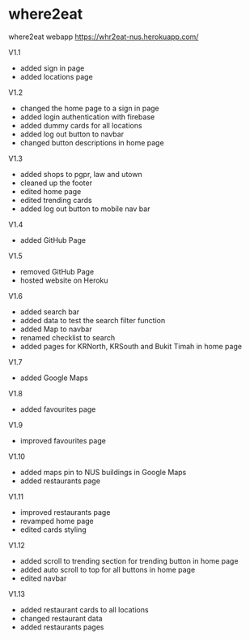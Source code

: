 # where2eat

where2eat webapp
https://whr2eat-nus.herokuapp.com/

V1.1
- added sign in page
- added locations page


V1.2
- changed the home page to a sign in page
- added login authentication with firebase
- added dummy cards for all locations
- added log out button to navbar
- changed button descriptions in home page

V1.3
- added shops to pgpr, law and utown
- cleaned up the footer
- edited home page
- edited trending cards
- added log out button to mobile nav bar

V1.4
- added GitHub Page

V1.5
- removed GitHub Page
- hosted website on Heroku

V1.6
- added search bar
- added data to test the search filter function
- added Map to navbar
- renamed checklist to search
- added pages for KRNorth, KRSouth and Bukit Timah in home page

V1.7
- added Google Maps

V1.8
- added favourites page

V1.9
- improved favourites page

V1.10
- added maps pin to NUS buildings in Google Maps
- added restaurants page

V1.11
- improved restaurants page
- revamped home page
- edited cards styling

V1.12
- added scroll to trending section for trending button in home page
- added auto scroll to top for all buttons in home page
- edited navbar

V1.13
- added restaurant cards to all locations
- changed restaurant data
- added restaurants pages